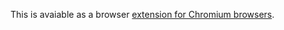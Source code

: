 This is avaiable as a browser [extension for Chromium browsers](https://chrome.google.com/webstore/detail/falixnodes-game-panel-the/akgldpgepjfbljimgkmhnkfokbadjaca/related?hl=en&authuser=0).
